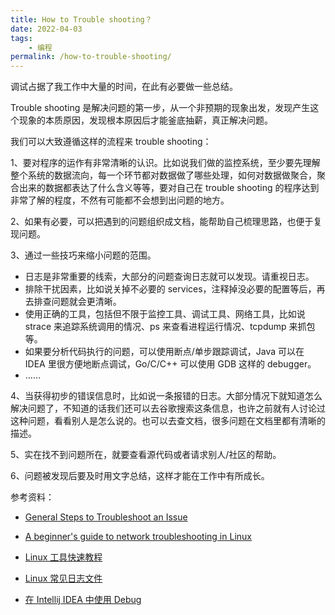 ```yaml
---
title: How to Trouble shooting？
date: 2022-04-03
tags:
    - 编程
permalink: /how-to-trouble-shooting/
---
```


调试占据了我工作中大量的时间，在此有必要做一些总结。

Trouble shooting 是解决问题的第一步，从一个非预期的现象出发，发现产生这个现象的本质原因，发现根本原因后才能釜底抽薪，真正解决问题。

我们可以大致遵循这样的流程来 trouble shooting：

1、要对程序的运作有非常清晰的认识。比如说我们做的监控系统，至少要先理解整个系统的数据流向，每一个环节都对数据做了哪些处理，如何对数据做聚合，聚合出来的数据都表达了什么含义等等，要对自己在 trouble shooting 的程序达到非常了解的程度，不然有可能都不会想到出问题的地方。

2、如果有必要，可以把遇到的问题组织成文档，能帮助自己梳理思路，也便于复现问题。

3、通过一些技巧来缩小问题的范围。

-   日志是非常重要的线索，大部分的问题查询日志就可以发现。请重视日志。
-   排除干扰因素，比如说关掉不必要的 services，注释掉没必要的配置等后，再去排查问题就会更清晰。
-   使用正确的工具，包括但不限于监控工具、调试工具、网络工具，比如说 strace 来追踪系统调用的情况、ps 来查看进程运行情况、tcpdump 来抓包等。
-   如果要分析代码执行的问题，可以使用断点/单步跟踪调试，Java 可以在 IDEA 里很方便地断点调试，Go/C/C++ 可以使用 GDB 这样的 debugger。
-   ……

4、当获得初步的错误信息时，比如说一条报错的日志。大部分情况下就知道怎么解决问题了，不知道的话我们还可以去谷歌搜索这条信息，也许之前就有人讨论过这种问题，看看别人是怎么说的。也可以去查文档，很多问题在文档里都有清晰的描述。

5、实在找不到问题所在，就要查看源代码或者请求别人/社区的帮助。

6、问题被发现后要及时用文字总结，这样才能在工作中有所成长。

参考资料：

-   [General Steps to Troubleshoot an Issue](https://docs.oracle.com/javase/8/docs/technotes/guides/troubleshoot/introclientissues002.html)
-   [A beginner's guide to network troubleshooting in Linux](https://www.redhat.com/sysadmin/beginners-guide-network-troubleshooting-linux)

-   [Linux 工具快速教程](https://linuxtools-rst.readthedocs.io/zh_CN/latest/index.html)
-   [Linux 常见日志文件](http://c.biancheng.net/view/1097.html)
-   [在 Intellij IDEA 中使用 Debug](https://www.cnblogs.com/chiangchou/p/idea-debug.html)
